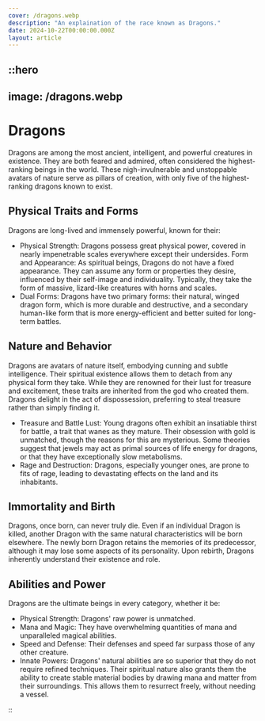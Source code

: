 ```yaml
---
cover: /dragons.webp
description: "An explaination of the race known as Dragons."
date: 2024-10-22T00:00:00.000Z
layout: article
---
```


## ::hero

## image: /dragons.webp

# Dragons

Dragons are among the most ancient, intelligent, and powerful creatures in existence. They are both feared and admired, often considered the highest-ranking beings in the world. These nigh-invulnerable and unstoppable avatars of nature serve as pillars of creation, with only five of the highest-ranking dragons known to exist.

## Physical Traits and Forms

Dragons are long-lived and immensely powerful, known for their:

- Physical Strength: Dragons possess great physical power, covered in nearly impenetrable scales everywhere except their undersides.
  Form and Appearance: As spiritual beings, Dragons do not have a fixed appearance. They can assume any form or properties they desire, influenced by their self-image and individuality. Typically, they take the form of massive, lizard-like creatures with horns and scales.
- Dual Forms: Dragons have two primary forms: their natural, winged dragon form, which is more durable and destructive, and a secondary human-like form that is more energy-efficient and better suited for long-term battles.

## Nature and Behavior

Dragons are avatars of nature itself, embodying cunning and subtle intelligence. Their spiritual existence allows them to detach from any physical form they take. While they are renowned for their lust for treasure and excitement, these traits are inherited from the god who created them. Dragons delight in the act of dispossession, preferring to steal treasure rather than simply finding it.

- Treasure and Battle Lust: Young dragons often exhibit an insatiable thirst for battle, a trait that wanes as they mature. Their obsession with gold is unmatched, though the reasons for this are mysterious. Some theories suggest that jewels may act as primal sources of life energy for dragons, or that they have exceptionally slow metabolisms.
- Rage and Destruction: Dragons, especially younger ones, are prone to fits of rage, leading to devastating effects on the land and its inhabitants.

## Immortality and Birth

Dragons, once born, can never truly die. Even if an individual Dragon is killed, another Dragon with the same natural characteristics will be born elsewhere. The newly born Dragon retains the memories of its predecessor, although it may lose some aspects of its personality. Upon rebirth, Dragons inherently understand their existence and role.

## Abilities and Power

Dragons are the ultimate beings in every category, whether it be:

- Physical Strength: Dragons' raw power is unmatched.
- Mana and Magic: They have overwhelming quantities of mana and unparalleled magical abilities.
- Speed and Defense: Their defenses and speed far surpass those of any other creature.
- Innate Powers: Dragons' natural abilities are so superior that they do not require refined techniques. Their spiritual nature also grants them the ability to create stable material bodies by drawing mana and matter from their surroundings. This allows them to resurrect freely, without needing a vessel.

::
